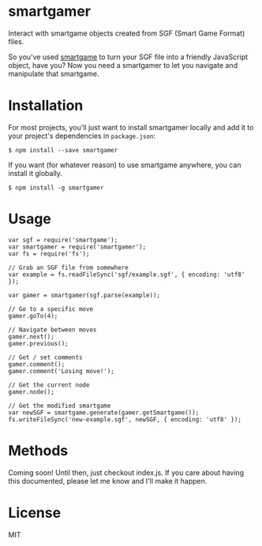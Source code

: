 smartgamer
==========

Interact with smartgame objects created from SGF (Smart Game Format) files.

So you've used [smartgame](https://www.npmjs.com/package/smartgame) to turn your SGF file into a friendly JavaScript object, have you? Now you need a smartgamer to let you navigate and manipulate that smartgame.

Installation
============

For most projects, you'll just want to install smartgamer locally and add it to your project's dependencies in `package.json`:

```
$ npm install --save smartgamer
```

If you want (for whatever reason) to use smartgame anywhere, you can install it globally.

```
$ npm install -g smartgamer
```

Usage
=====

	var sgf = require('smartgame');
	var smartgamer = require('smartgamer');
	var fs = require('fs');

	// Grab an SGF file from somewhere
	var example = fs.readFileSync('sgf/example.sgf', { encoding: 'utf8' });

	var gamer = smartgamer(sgf.parse(example));

	// Go to a specific move
	gamer.goTo(4);

	// Navigate between moves
	gamer.next();
	gamer.previous();

	// Get / set comments
	gamer.comment();
	gamer.comment('Losing move!');

	// Get the current node
	gamer.node();

	// Get the modified smartgame
	var newSGF = smartgame.generate(gamer.getSmartgame());
	fs.writeFileSync('new-example.sgf', newSGF, { encoding: 'utf8' });

Methods
=======

Coming soon! Until then, just checkout index.js. If you care about having this documented, please let me know and I'll make it happen.


License
=======

MIT
